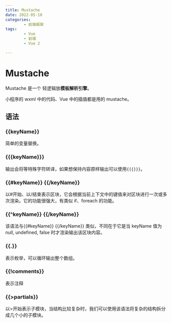 ```yaml
---
title: Mustache
date: 2022-05-10
categories:
        - 前端框架
tags:
        - Vue
        - 前端
        - Vue 2

---
```


# Mustache

Mustache 是一个 轻逻辑放**模板解析引擎**。

小程序的 wxml 中的代码、Vue 中的插值都是用的 mustache。

## 语法

### {{keyName}}

简单的变量替换。

### {{{keyName}}}

输出会将等特殊字符转译，如果想保持内容原样输出可以使用`{{{}}}`。

### {{\#keyName}} {{/keyName}}

以#开始、以/结束表示区块，它会根据当前上下文中的键值来对区块进行一次或多次渲染。它的功能很强大，有类似 if、foreach 的功能。

### {{^keyName}} {{/keyName}}

该语法与{{#keyName}} {{/keyName}} 类似，不同在于它是当 keyName 值为 null, undefined, false 时才渲染输出该区块内容。

### {{.}}

表示枚举，可以循环输出整个数组。

### {{!comments}}

表示注释

### {{>partials}}

以>开始表示子模块，当结构比较复杂时，我们可以使用该语法将复杂的结构拆分成几个小的子模块。

